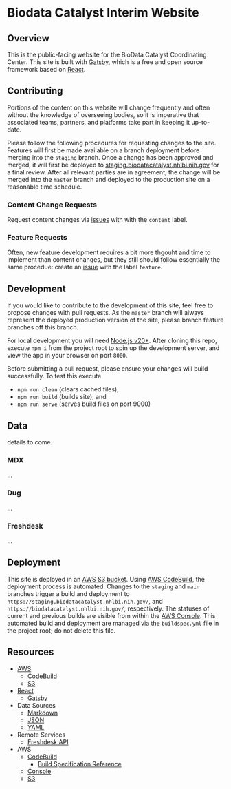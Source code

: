 # Biodata Catalyst Interim Website

## Overview

This is the public-facing website for the BioData Catalyst Coordinating Center. This site is built with [Gatsby](https://www.gatsbyjs.org), which is a free and open source framework based on [React](https://reactjs.org).


## Contributing

Portions of the content on this website will change frequently and often without the knowledge of overseeing bodies, so it is imperative that associated teams, partners, and platforms take part in keeping it up-to-date.

Please follow the following procedures for requesting changes to the site.
Features will first be made available on a branch deployment before merging into the `staging` branch.
Once a change has been approved and merged, it will first be deployed to [staging.biodatacatalyst.nhlbi.nih.gov](staging.biodatacatalyst.nhlbi.nih.gov) for a final review.
After all relevant parties are in agreement, the change will be merged into the `master` branch and deployed to the production site on a reasonable time schedule. 

### Content Change Requests

Request content changes via [issues](https://github.com/stagecc/bdc3-website-public/issues) with with the `content` label.

### Feature Requests

Often, new feature development requires a bit more thgouht and time to implement than content changes,
but they still should follow essentially the same procedue:
create an [issue](https://github.com/stagecc/bdc3-website-public/issues) with the label `feature`.

## Development

If you would like to contribute to the development of this site, feel free to propose changes with pull requests. As the `master` branch will always represent the deployed production version of the site, please branch feature branches off this branch. 

For local development you will need [Node.js v20+](https://nodejs.org/).
After cloning this repo, execute `npm i` from the project root to spin up the development server,
and view the app in your browser on port `8000`.

Before submitting a pull request, please ensure your changes will build successfully. To test this execute

- `npm run clean` (clears cached files),
- `npm run build` (builds site), and
- `npm run serve` (serves build files on port 9000)

## Data

details to come.

### MDX

...

### Dug

...

### Freshdesk

...

## Deployment

This site is deployed in an [AWS S3 bucket](https://aws.amazon.com/s3/). Using [AWS CodeBuild](https://aws.amazon.com/codebuild/),
the deployment process is automated.
Changes to the `staging` and `main` branches trigger a build and deployment to `https://staging.biodatacatalyst.nhlbi.nih.gov/`, and `https://biodatacatalyst.nhlbi.nih.gov/`, respectively. The statuses of current and previous builds are visible from within the [AWS Console](console.aws.amazon.com/). This automated build and deployment are managed via the `buildspec.yml` file in the project root; do not delete this file.

## Resources

- [AWS](https://aws.amazon.com/)
  - [CodeBuild](https://aws.amazon.com/codebuild/)
  - [S3](https://aws.amazon.com/s3/)
- [React](https://reactjs.org/)
  - [Gatsby](https://www.gatsbyjs.org/)
- Data Sources
  - [Markdown](https://www.markdownguide.org/basic-syntax/)
  - [JSON](https://developer.mozilla.org/en-US/docs/Web/JavaScript/Reference/Global_Objects/JSON)
  - [YAML](https://en.wikipedia.org/wiki/YAML)
- Remote Services
  - [Freshdesk API](https://developers.freshdesk.com/api/)
- AWS
  - [CodeBuild](https://aws.amazon.com/codebuild/)
    - [Build Specification Reference](https://docs.aws.amazon.com/codebuild/latest/userguide/build-spec-ref.html)
  - [Console](console.aws.amazon.com/)
  - [S3](https://aws.amazon.com/s3/)
